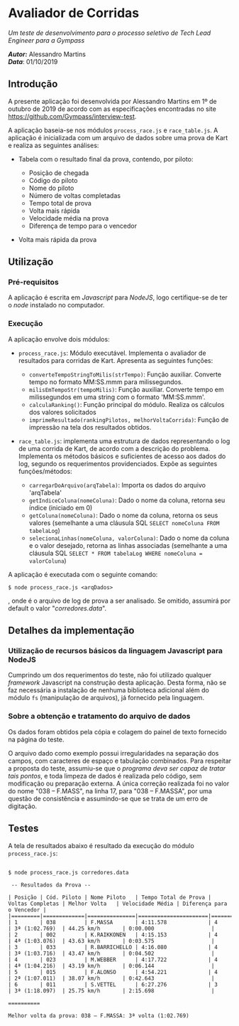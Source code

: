 Avaliador de Corridas 
=====================
*Um teste de desenvolvimento para o processo seletivo de Tech Lead Engineer para a Gympass*

***Autor:*** Alessandro Martins  
***Data***: 01/10/2019



Introdução
----------

A presente aplicação foi desenvolvida por Alessandro Martins em 1º de outubro de 2019 de acordo com as especificações encontradas no site https://github.com/Gympass/interview-test.

A aplicação baseia-se nos módulos `process_race.js` e `race_table.js`. A aplicação é inicializada com um arquivo de dados sobre uma prova de Kart e realiza as seguintes análises:

  - Tabela com o resultado final da prova, contendo, por piloto:
    - Posição de chegada
    - Código do piloto
    - Nome do piloto
    - Número de voltas completadas
    - Tempo total de prova
    - Volta mais rápida
    - Velocidade média na prova
    - Diferença de tempo para o vencedor

  - Volta mais rápida da prova



Utilização
----------

### Pré-requisitos

A aplicação é escrita em *Javascript* para *NodeJS*, logo certifique-se de ter o *node* instalado no computador. 

### Execução

A aplicação envolve dois módulos:

  - `process_race.js`: Módulo executável. Implementa o avaliador de resultados para corridas de Kart. Apresenta as seguintes funções:
    * `converteTempoStringToMilis(strTempo)`: Função auxiliar. Converte tempo no formato MM:SS.mmm para milissegundos.
    * `milisEmTempoStr(tempoMilis)`: Função auxiliar. Converte tempo em milissegundos em uma string com o formato 'MM:SS.mmm'.
    * `calculaRanking()`: Função principal do módulo. Realiza os cálculos dos valores solicitados
    * `imprimeResultado(rankingPilotos, melhorVoltaCorrida)`: Função de impressão na tela dos resultados obtidos.

  - `race_table.js`: implementa uma estrutura de dados representando o log de uma corrida de Kart, de acordo com a descrição do problema. Implementa os métodos básicos e suficientes de acesso aos dados do log, segundo os requerimentos providenciados. Expõe as seguintes funções/métodos:
    * `carregarDoArquivo(arqTabela)`: Importa os dados do arquivo 'arqTabela'
    * `getIndiceColuna(nomeColuna)`: Dado o nome da coluna, retorna seu índice (iniciado em 0) 
    * `getColuna(nomeColuna)`: Dado o nome da coluna, retorna os seus valores (semelhante a uma cláusula SQL `SELECT nomeColuna FROM tabelaLog`)
    * `selecionaLinhas(nomeColuna, valorColuna)`: Dado o nome da coluna e o valor desejado, retorna as linhas associadas (semelhante a uma cláusula SQL `SELECT * FROM tabelaLog WHERE nomeColuna = valorColuna`)

A aplicação é executada com o seguinte comando:

```shell
$ node process_race.js <arqDados>
```

, onde *<arqDados>* é o arquivo de log de prova a ser analisado. Se omitido, assumirá por default o valor "*corredores.data*".

Detalhes da implementação
-------------------------

### Utilização de recursos básicos da linguagem Javascript para NodeJS

Cumprindo um dos requerimentos do teste, não foi utilizado qualquer *framework* Javascript na construção desta aplicação. Desta forma, não se faz necessária a instalação de nenhuma biblioteca adicional além do módulo `fs` (manipulação de arquivos), já fornecido pela linguagem.


### Sobre a obtenção e tratamento do arquivo de dados

Os dados foram obtidos pela cópia e colagem do painel de texto fornecido na página do teste. 

O arquivo dado como exemplo possui irregularidades na separação dos campos, com caracteres de espaço e tabulação combinados. Para respeitar a proposta do teste, assumiu-se que o *programa deva ser capaz de tratar tais pontos*, e toda limpeza de dados é realizada pelo código, sem modificação ou preparação externa. A única correção realizada foi no valor do nome "038 – F.MASS", na linha 17, para "038 – F.MASSA", por uma questão de consistência e assumindo-se que se trata de um erro de digitação.



Testes
------

A tela de resultados abaixo é resultado da execução do módulo `process_race.js`:

```shell 

$ node process_race.js corredores.data

 -- Resultados da Prova --

| Posição | Cód. Piloto | Nome Piloto   | Tempo Total de Prova | Voltas Completas | Melhor Volta   | Velocidade Média | Diferença para o Vencedor |
|=========|=============|===============|======================|==================|================|==================|===========================|
| 1       | 038         | F.MASSA       | 4:11.578             | 4                | 3ª (1:02.769)  | 44.25 km/h       | 0:00.000                  |
| 2       | 002         | K.RAIKKONEN   | 4:15.153             | 4                | 4ª (1:03.076)  | 43.63 km/h       | 0:03.575                  |
| 3       | 033         | R.BARRICHELLO | 4:16.080             | 4                | 3ª (1:03.716)  | 43.47 km/h       | 0:04.502                  |
| 4       | 023         | M.WEBBER      | 4:17.722             | 4                | 4ª (1:04.216)  | 43.19 km/h       | 0:06.144                  |
| 5       | 015         | F.ALONSO      | 4:54.221             | 4                | 2ª (1:07.011)  | 38.07 km/h       | 0:42.643                  |
| 6       | 011         | S.VETTEL      | 6:27.276             | 3                | 3ª (1:18.097)  | 25.75 km/h       | 2:15.698                  |

==========

Melhor volta da prova: 038 – F.MASSA: 3ª volta (1:02.769)


```

